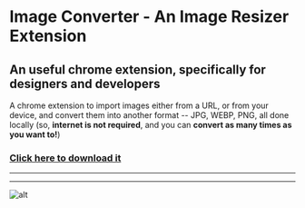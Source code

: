 # Image Converter - An Image Resizer Extension
## An useful chrome extension, specifically for designers and developers

A chrome extension to import images either from a URL, or from your device, and convert them into another format -- JPG, WEBP, PNG, all done locally (so, **internet is not required**, and you can **convert as many times as you want to!**)

### [**Click here to download it**](https://chromewebstore.google.com/detail/image-converter/)

---
---
![alt](https://imgur.com/a/QWjUAL0)
